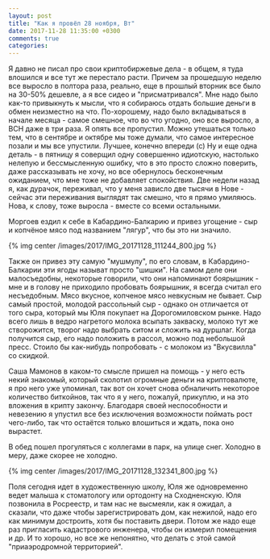 ```yaml
---
layout: post
title: "Как я провёл 28 ноября, Вт"
date: 2017-11-28 11:35:00 +0300
comments: true
categories: 
---
```

Я давно не писал про свои криптобиржевые дела - в общем, я туда влошился и все тут же перестало расти. Причем за прошедшую неделю все выросло в полтора раза, реально, еще в прошлый вторник все было на 30-50% дешевле, а я все сидео и "присматривался". Мне надо было как-то привыкнуть к мысли, что я собираюсь отдать большие деньги в обмен неизместно на что. По-хорошему, надо было вкладываться в начале месяца - самое смешное, что во что угодно, оно все выросло, а BCH даже в три раза. Я опять все пропустил. Можно утешаться только тем, что в сентябре и октябре мы тоже думали, что самое интересное позали и мы все упустили. Лучшее, конечно впереди (с) Ну и еще одна деталь - в пятницу я соверщил одну совершенно идиотскую, настолько нелепую и бессмысленную ошибку, что в это просто сложно поверить, даже рассказывать не хочу, но все обернулось бесконечным ожиданием, что мне тоже не добавляет спокойствия. Две недели назад я, как дурачок, переживал, что у меня зависло две тысячи в Нове - сейчас эти переживания выглядят так смешно, что я прямо умиляюсь. Нова, к слову, тоже выросла - вместе со всеми остальными.

Моргоев ездил к себе в Кабардино-Балкарию и привез угощение - сыр и копчёное мясо под названием "лягур", что бы это ни значило.

{% img center /images/2017/IMG_20171128_111244_800.jpg %}

Также он привез эту самую "мушмулу", по его словам, в Кабардино-Балкарии эти ягоды называт просто "шишки". На самом деле они малосъедобны, некоторые говорили, что они напоминают боярышник - мне и в голову не приходило пробовать боярышник, я всегда считал его несъедобным. Мясо вкусное, копченое мясо невкусным не бывает. Сыр самый простой, молодой рассольный сыр - однако он отличается от того сыра, который мы Юля покупает на Дорогомиловском рынке. Надо всего лишь в ведро нагретого молока всыпать закваску, молоко тут же створожится, творог надо выбрать ситом и сложить на дуршлаг. Когда получится сыр, его надо положить в рассол, можно под небольшой пресс. Стоило бы как-нибудь попробовать - с молоком из "Вкусвилла" со скидкой.

Саша Мамонов в каком-то смысле пришел на помощь - у него есть некий знакомый, который сколотил огромные деньги на криптовалюте, я про него уже упоминал, так вот он хочет снова обналичить некоторое количество биткойнов, так что я у него, пожалуй, прикуплю, и на это вложения в крипту закончу. Благодаря своей неспособности и невезению я упустил все без исключения возможности поймать рост чего-либо, так что остаётся только влошиться и ждать, пока оно вырастет.

В обед пошел прогуляться с коллегами в парк, на улице снег. Холодно в меру, даже скорее не холодно.

{% img center /images/2017/IMG_20171128_132341_800.jpg %}

Поля сегодня идет в художественную школу, Юля же одновременно ведет малыша к стоматологу или ортодонту на Сходненскую. Юля позвонила в Росреестр, и там нас не высмеяли, как я ожидал, а сказали, что даже чтобы зарегистрировать дом, как нежилой, надо его как минимум достроить, хотя бы поставить двери. Потом же надо еще раз пригласить кадастрового инженера, чтобы он измерил помещения и др. И то хорошо, но все же непонятно, что делать с этой самой "приаэродромной территорией".

